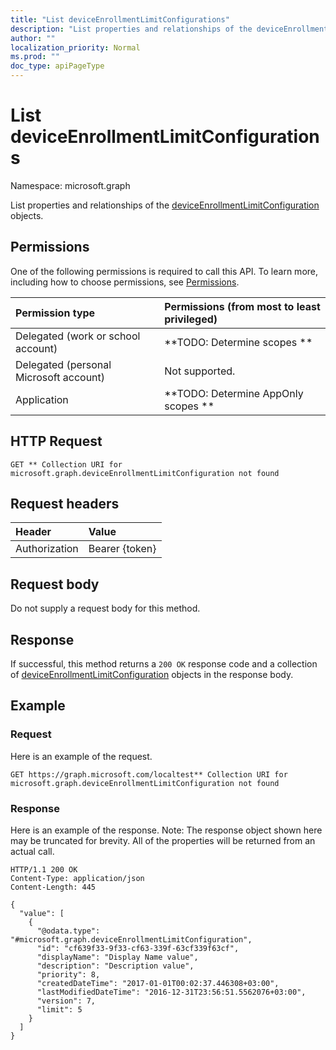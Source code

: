 ```yaml
---
title: "List deviceEnrollmentLimitConfigurations"
description: "List properties and relationships of the deviceEnrollmentLimitConfiguration objects."
author: ""
localization_priority: Normal
ms.prod: ""
doc_type: apiPageType
---
```


# List deviceEnrollmentLimitConfigurations

Namespace: microsoft.graph

List properties and relationships of the [deviceEnrollmentLimitConfiguration](../resources/deviceenrollmentlimitconfiguration.md) objects.

## Permissions
One of the following permissions is required to call this API. To learn more, including how to choose permissions, see [Permissions](/concepts/permissions-reference.md).

|Permission type|Permissions (from most to least privileged)|
|:---|:---|
|Delegated (work or school account)|**TODO: Determine scopes **|
|Delegated (personal Microsoft account)|Not supported.|
|Application|**TODO: Determine AppOnly scopes **|

## HTTP Request
<!-- {
  "blockType": "ignored"
}
-->
``` http
GET ** Collection URI for microsoft.graph.deviceEnrollmentLimitConfiguration not found
```

## Request headers
|Header|Value|
|:---|:---|
|Authorization|Bearer {token}|

## Request body
Do not supply a request body for this method.

## Response
If successful, this method returns a `200 OK` response code and a collection of [deviceEnrollmentLimitConfiguration](../resources/deviceenrollmentlimitconfiguration.md) objects in the response body.

## Example

### Request
Here is an example of the request.
<!-- {
  "blockType": "request",
  "name": "get_deviceenrollmentlimitconfiguration"
}
-->
``` http
GET https://graph.microsoft.com/localtest** Collection URI for microsoft.graph.deviceEnrollmentLimitConfiguration not found
```

### Response
Here is an example of the response. Note: The response object shown here may be truncated for brevity. All of the properties will be returned from an actual call.
<!-- {
  "blockType": "response",
  "truncated": true,
  "@odata.type": "collection(microsoft.graph.deviceenrollmentlimitconfiguration)"
}
-->
``` http
HTTP/1.1 200 OK
Content-Type: application/json
Content-Length: 445

{
  "value": [
    {
      "@odata.type": "#microsoft.graph.deviceEnrollmentLimitConfiguration",
      "id": "cf639f33-9f33-cf63-339f-63cf339f63cf",
      "displayName": "Display Name value",
      "description": "Description value",
      "priority": 8,
      "createdDateTime": "2017-01-01T00:02:37.446308+03:00",
      "lastModifiedDateTime": "2016-12-31T23:56:51.5562076+03:00",
      "version": 7,
      "limit": 5
    }
  ]
}
```

